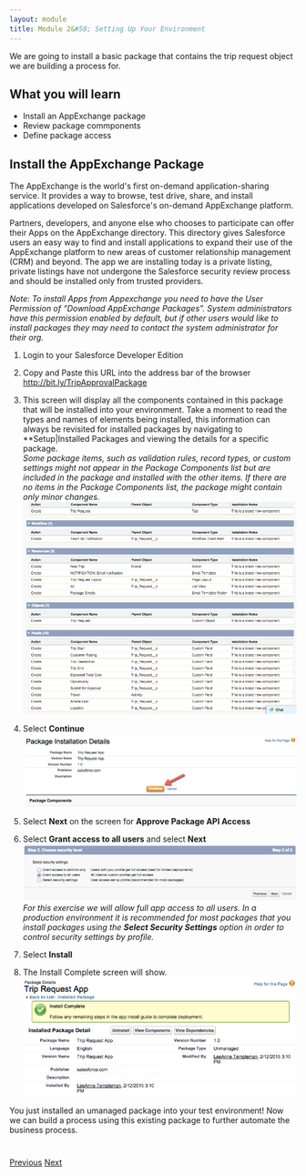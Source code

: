 ```yaml
---
layout: module
title: Module 2&#58; Setting Up Your Environment
---
```


We are going to install a basic package that contains the trip request object we are building a process for. 

## What you will learn
- Install an AppExchange package
- Review package commponents
- Define package access


## Install the AppExchange Package

The AppExchange is the world's first on-demand application-sharing service. It provides a way to browse, test drive, share, and install applications developed on Salesforce's on-demand AppExchange platform.

Partners, developers, and anyone else who chooses to participate can offer their Apps on the AppExchange directory. This directory gives Salesforce users an easy way to find and install applications to expand their use of the AppExchange platform to new areas of customer relationship management (CRM) and beyond.
The app we are installing today is a private listing, private listings have not undergone the Salesforce security review process and should be installed only from trusted providers. 

*Note: To install Apps from Appexchange you need to have the User Permission of “Download AppExchange Packages”.  System administrators have this permission enabled by default, but if other users would like to install packages they may need to contact the system administrator for their org.*

1. Login to your Salesforce Developer Edition

2. Copy and Paste this URL into the address bar of the browser http://bit.ly/TripApprovalPackage 

3. This screen will display all the components contained in this package that will be installed into your environment. Take a moment to read the types and names of elements being installed, this information can always be revisited for installed packages by navigating to **Setup|Installed Packages and viewing the details for a specific package.  
*Some package items, such as validation rules, record types, or custom settings might not appear in the Package Components list but are included in the package and installed with the other items. If there are no items in the Package Components list, the package might contain only minor changes.*
![](images/package2.jpg)

4. Select **Continue** 
![](images/package1.jpg)

5. Select **Next** on the screen for **Approve Package API Access**

6. Select **Grant access to all users** and select **Next**
![](images/package3.jpg)
*For this exercise we will allow full app access to all users. In a production environment it is recommended for most packages that you install packages using the **Select Security Settings** option in order to control security settings by profile.*

7. Select **Install**

8. The Install Complete screen will show.
![](images/package4.jpg)


You just installed an umanaged package into your test environment! Now we can build a process using this existing package to further automate the business process. 


<div class="row" style="margin-top:40px;">
<div class="col-sm-12">
<a href="create-developer-edition.html" class="btn btn-default"><i class="glyphicon glyphicon-chevron-left"></i> Previous</a>
<a href="create-apex-controller.html" class="btn btn-default pull-right">Next <i class="glyphicon glyphicon-chevron-right"></i></a>
</div>
</div>
